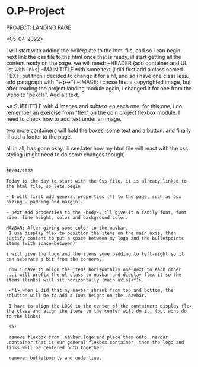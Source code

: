# O.P-Project
PROJECT: LANDING PAGE

<05-04-2022>

I will start with adding the boilerplate to the html file, and so i can begin.
next link the css file to the html
 once that is ready, ill start getting all the content ready on the page.
 we will need:
~HEADER (add container and UL list with links)
~MAIN TITLE with some text (i did first add a class named TEXT, but then i decided to change it for a h1, and so i have one class less. add paragraph with "<-p->")
~IMAGE: i chose first a copyrighted image, but after reading the project landing module again, i changed it for one from the website "pexels". Add alt text.

~a SUBTITTLE with 4 images and subtext en each one.
for this one, i do remember an exercise from "flex" on the odin project flexbox module. I need to check how to add text under an image. 

two more containers will hold the boxes, some text and a button.
and finally ill add a footer to the page.

all in all, has gone okay. ill see later how my html file will react with the css styling (might need to do some changes though).
~~~~~~~~~

06/04/2022

Today is the day to start with the Css file, it is already linked to the html file, so lets begin

~ I will first add general properties (*) to the page, such as box sizing - padding and margin.-

~ next add properties to the -body-. ill give it a family font, font size, line height, color and background color.

NAVBAR: After giving some color to the navbar,
 I use display flex to position the items on the main axis, then justify content to put a space between my logo and the bulletpoints items (with space-between)

i will give the logo and the items some padding to left-right so it can separate a bit from the corners.

 now i have to align the items horizontally one next to each other ...i will prefix the ul class to navbar and display flex it so the items (links) will sit horizontally (main axis)<*1>.

 <*1> when i did that my navbar shrank from top and bottom, the solution will be to add a 100% height on the .navbar.
 
 I have to align the LOGO to the center of the container: display flex the class and align the items to the center will do it. (but wont do to the links)

 so:
 
 remove flexbox from .navbar.logo and place them onto .navbar .container that is our general flexbox container, then the logo and links will be centered both together. 

 remove: bulletpoints and underline.

